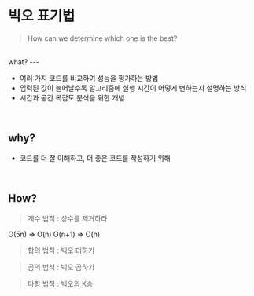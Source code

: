 # 빅오 표기법

> How can we determine which one is the best?

<br />
what?
---

- 여러 가지 코드를 비교하여 성능을 평가하는 방법
- 입력된 값이 늘어날수록 알고리즘에 실행 시간이 어떻게 변하는지 설명하는 방식
- 시간과 공간 복잡도 분석을 위한 개념


<br />

why?
---

- 코드를 더 잘 이해하고, 더 좋은 코드를 작성하기 위해

<br />

How?
---

> 계수 법칙 : 상수를 제거하라

O(5n) => O(n)
O(n+1) => O(n)

> 합의 법칙 : 빅오 더하기

> 곱의 법칙 : 빅오 곱하기

> 다항 법칙 : 빅오의 K승